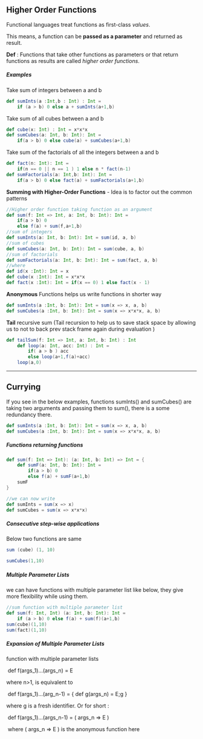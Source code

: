 

## Higher Order Functions 

Functional languages treat functions as first-class *values*.

This means, a function can be **passed as a parameter** and returned as result.

**Def** : Functions that take other functions as parameters or that return functions as results are called *higher order functions*.

##### Examples

Take sum of integers between a and b

```scala
def sumInts(a :Int,b : Int) : Int =
	if (a > b) 0 else a + sumInts(a+1,b)
```

Take sum of all cubes between a and b

```scala
def cube(x: Int) : Int = x*x*x
def sumCubes(a: Int, b: Int): Int = 
	if(a > b) 0 else cube(a) + sumCubes(a+1,b)
```

Take sum of the factorials of all the integers between a and b 

```scala
def fact(n: Int): Int =
	if(n == 0 || n == 1 ) 1 else n * fact(n-1)
def sumFactorials(a: Int,b: Int): Int = 
	if(a > b) 0 else fact(a) + sumFactorials(a+1,b)
```

**Summing with Higher-Order Functions** - Idea is to factor out the common patterns

```scala
//Higher order function taking function as an argument
def sum(f: Int => Int, a: Int, b: Int): Int = 
	if(a > b) 0
	else f(a) + sum(f,a+1,b)
//sum of integers
def sumInts(a: Int, b: Int): Int = sum(id, a, b)
//sum of cubes
def sumCubes(a: Int, b: Int): Int = sum(cube, a, b)
//sum of factorials
def sumFactorials(a: Int, b: Int): Int = sum(fact, a, b)
//where
def id(x :Int): Int = x
def cube(x :Int): Int = x*x*x
def fact(x :Int): Int = if(x == 0) 1 else fact(x - 1)

```

**Anonymous** Functions helps us write functions in shorter way

```scala
def sumInts(a :Int, b: Int): Int = sum(x => x, a, b)
def sumCubes(a :Int, b: Int): Int = sum(x => x*x*x, a, b)
```

**Tail** recursive sum (Tail recursion to help us to save stack space by allowing us to not  to back prev stack frame again during evaluation )

```scala
def tailSum(f: Int => Int, a: Int, b: Int) : Int
	def loop(a: Int, acc: Int) : Int = 
		if( a > b ) acc
		else loop(a+1,f(a)+acc)
	loop(a,0)
```



---

## Currying

If you see in the below examples, functions sumInts() and sumCubes() are taking two arguments and passing them to sum(), there is a some redundancy there.

```scala
def sumInts(a :Int, b: Int): Int = sum(x => x, a, b)
def sumCubes(a :Int, b: Int): Int = sum(x => x*x*x, a, b)
```

##### Functions returning functions

```scala
def sum(f: Int => Int): (a: Int, b: Int) => Int = {
	def sumF(a: Int, b: Int): Int = 
		if(a > b) 0
		else f(a) + sumF(a+1,b)
	sumF
}

//we can now write 
def sumInts = sum(x => x)
def sumCubes = sum(x => x*x*x)
```

##### Consecutive step-wise applications

Below two functions are same

```scala
sum (cube) (1, 10) 
```

```scala
sumCubes(1,10)
```

##### Multiple Parameter Lists

we can have functions with multiple parameter list like below, they give more flexibility while using them.

```scala
//sum function with multiple parameter list
def sum(f: Int, Int) (a: Int, b: Int): Int = 
	if (a > b) 0 else f(a) + sum(f)(a+1,b)
sum(cube)(1,10)
sum(fact)(1,10)
```

##### Expansion of Multiple Parameter Lists

function with multiple parameter lists

​										def f(args_1)...(args_n) = E

where n>1, is equivalent to 

​							def f(args_1)...(arg_n-1) = { def g(args_n) = E;g }

where g is a fresh identifier. Or for short :

​							def f(args_1)...(args_n-1) = ( args_n => E ) 

​							where ( args_n => E ) is the anonymous function here

